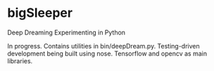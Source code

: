# bigSleeper
Deep Dreaming Experimenting in Python

In progress. Contains utilities in bin/deepDream.py. Testing-driven development being built using nose. Tensorflow and opencv as main libraries.
